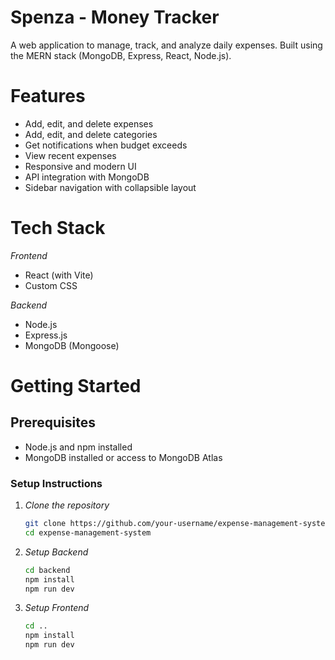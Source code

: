 # Spenza - Money Tracker

A web application to manage, track, and analyze daily expenses. Built using the MERN stack (MongoDB, Express, React, Node.js).

# Features

- Add, edit, and delete expenses
- Add, edit, and delete categories
- Get notifications when budget exceeds 
- View recent expenses
- Responsive and modern UI
- API integration with MongoDB
- Sidebar navigation with collapsible layout

# Tech Stack

*Frontend*
- React (with Vite)
- Custom CSS

*Backend*
- Node.js
- Express.js
- MongoDB (Mongoose)

# Getting Started

## Prerequisites

- Node.js and npm installed
- MongoDB installed or access to MongoDB Atlas

### Setup Instructions

1. *Clone the repository*
   
   ```bash
   git clone https://github.com/your-username/expense-management-system.git
   cd expense-management-system

2. *Setup Backend*

   ```bash
   cd backend
   npm install
   npm run dev

2. *Setup Frontend*

   ```bash
   cd ..
   npm install
   npm run dev
